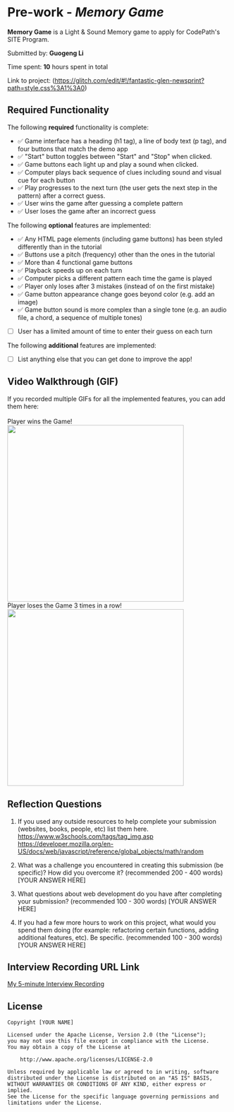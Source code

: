 # Pre-work - *Memory Game*

**Memory Game** is a Light & Sound Memory game to apply for CodePath's SITE Program. 

Submitted by: **Guogeng Li**

Time spent: **10** hours spent in total

Link to project: (https://glitch.com/edit/#!/fantastic-glen-newsprint?path=style.css%3A1%3A0)

## Required Functionality

The following **required** functionality is complete:

* &#x2705; Game interface has a heading (h1 tag), a line of body text (p tag), and four buttons that match the demo app
* &#x2705; "Start" button toggles between "Start" and "Stop" when clicked. <br>
* &#x2705; Game buttons each light up and play a sound when clicked. 
* &#x2705; Computer plays back sequence of clues including sound and visual cue for each button
* &#x2705; Play progresses to the next turn (the user gets the next step in the pattern) after a correct guess. 
* &#x2705; User wins the game after guessing a complete pattern
* &#x2705; User loses the game after an incorrect guess

The following **optional** features are implemented:

* &#x2705; Any HTML page elements (including game buttons) has been styled differently than in the tutorial
* &#x2705; Buttons use a pitch (frequency) other than the ones in the tutorial
* &#x2705; More than 4 functional game buttons
* &#x2705; Playback speeds up on each turn
* &#x2705; Computer picks a different pattern each time the game is played
* &#x2705; Player only loses after 3 mistakes (instead of on the first mistake)
* &#x2705; Game button appearance change goes beyond color (e.g. add an image)
* &#x2705; Game button sound is more complex than a single tone (e.g. an audio file, a chord, a sequence of multiple tones)
* [ ] User has a limited amount of time to enter their guess on each turn

The following **additional** features are implemented:

- [ ] List anything else that you can get done to improve the app!

## Video Walkthrough (GIF)

If you recorded multiple GIFs for all the implemented features, you can add them here:<br>
<br>
Player wins the Game!<br>
<img src = "http://g.recordit.co/m1MZTmHZhh.gif" width = 400><br>
Player loses the Game 3 times in a row!<br>
<img src = "http://g.recordit.co/8UNTWEm8xp.gif" width = 400><br>


## Reflection Questions
1. If you used any outside resources to help complete your submission (websites, books, people, etc) list them here. <br>
https://www.w3schools.com/tags/tag_img.asp <br>
https://developer.mozilla.org/en-US/docs/web/javascript/reference/global_objects/math/random <br>

2. What was a challenge you encountered in creating this submission (be specific)? How did you overcome it? (recommended 200 - 400 words) 
[YOUR ANSWER HERE]

3. What questions about web development do you have after completing your submission? (recommended 100 - 300 words) 
[YOUR ANSWER HERE]

4. If you had a few more hours to work on this project, what would you spend them doing (for example: refactoring certain functions, adding additional features, etc). Be specific. (recommended 100 - 300 words) 
[YOUR ANSWER HERE]



## Interview Recording URL Link

[My 5-minute Interview Recording](your-link-here)


## License

    Copyright [YOUR NAME]

    Licensed under the Apache License, Version 2.0 (the "License");
    you may not use this file except in compliance with the License.
    You may obtain a copy of the License at

        http://www.apache.org/licenses/LICENSE-2.0

    Unless required by applicable law or agreed to in writing, software
    distributed under the License is distributed on an "AS IS" BASIS,
    WITHOUT WARRANTIES OR CONDITIONS OF ANY KIND, either express or implied.
    See the License for the specific language governing permissions and
    limitations under the License.
